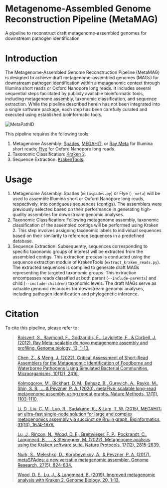 # Metagenome-Assembled Genome Reconstruction Pipeline (MetaMAG)
A pipeline to reconstruct draft metagenome-assembled genomes for downstream pathogen identification

# Introduction
The Metagenome-Assembled Genome Reconstruction Pipeline (MetaMAG) is designed to achieve draft metagenome-assembled genomes (MAGs) for downstream pathogen identification within a metagenomic context through Illumina short reads or Oxford Nanopore long reads. It includes several sequential steps facilitated by publicly available bioinformatic tools, including metagenome assembly, taxonomic classification, and sequence extraction. While the pipeline described herein has not been integrated into a single software package, each step has been carefully curated and executed using established bioinformatic tools. 

![MetaPathID](https://github.com/jackchen129/Metagenomic-pathogen-identification-pipeline/assets/49889016/6a526218-2a03-49a0-bbf1-3d17a0f1f89e)

This pipeline requires the following tools: 
1. Metagenome Assembly: [Spades](https://github.com/ablab/spades), [MEGAHIT](https://github.com/voutcn/megahit), or [Ray Meta](https://github.com/sebhtml/ray) for Illumina short reads; [Flye](https://github.com/fenderglass/Flye) for Oxford Nanopore long reads.
2. Taxonomic Classification: [Kraken 2](https://github.com/DerrickWood/kraken2).
3. Sequence Extraction: [KrakenTools](https://github.com/jenniferlu717/KrakenTools).

# Usage
1. Metagenome Assembly: Spades (`metaspades.py`) or Flye (`--meta`) will be used to assemble Illumina short or Oxford Nanopore long reads, respectively, into contiguous sequences (contigs). The assemblers were previously selected based on their performance in generating high-quality assemblies for downstream genomic analyses.
2. Taxonomic Classification: Following metagenome assembly, taxonomic classification of the assembled contigs will be performed using Kraken 2. This step involves assigning taxonomic labels to individual sequences based on their similarity to reference sequences in a predefined database.
3. Sequence Extraction: Subsequently, sequences corresponding to specific taxonomic groups of interest will be extracted from the assembled contigs. This extraction process is conducted using the sequence extraction module of KrakenTools (`extract_kraken_reads.py`). The extracted sequences is compiled to generate draft MAGs representing the targeted taxonomic groups. This extraction encompasses reads classified at both parent (`--include-parents`) and child (`--include-children`) taxonomic levels. The draft MAGs serve as valuable genomic resources for downstream genomic analyses, including pathogen identification and phylogenetic inference.

# Citation
To cite this pipeline, please refer to: 

>[Boisvert, S., Raymond, F., Godzaridis, É., Laviolette, F., & Corbeil, J. (2012). Ray Meta: scalable de novo metagenome assembly and profiling. Genome biology, 13, 1-13.](https://link.springer.com/article/10.1186/gb-2012-13-12-r122)
>
>[Chen, Z., & Meng, J. (2022). Critical Assessment of Short-Read Assemblers for the Metagenomic Identification of Foodborne and Waterborne Pathogens Using Simulated Bacterial Communities. Microorganisms, 10(12), 2416.](https://www.mdpi.com/2076-2607/10/12/2416)
>
>[Kolmogorov, M., Bickhart, D. M., Behsaz, B., Gurevich, A., Rayko, M., Shin, S. B., ... & Pevzner, P. A. (2020). metaFlye: scalable long-read metagenome assembly using repeat graphs. Nature Methods, 17(11), 1103-1110.](https://www.nature.com/articles/s41592-020-00971-x)
>
>[Li, D., Liu, C. M., Luo, R., Sadakane, K., & Lam, T. W. (2015). MEGAHIT: an ultra-fast single-node solution for large and complex metagenomics assembly via succinct de Bruijn graph. Bioinformatics, 31(10), 1674-1676.](https://academic.oup.com/bioinformatics/article/31/10/1674/177884)
>
>[Lu, J., Rincon, N., Wood, D. E., Breitwieser, F. P., Pockrandt, C., Langmead, B., ... & Steinegger, M. (2022). Metagenome analysis using the Kraken software suite. Nature Protocols, 17(12), 2815-2839.](https://www.nature.com/articles/s41596-022-00738-y)
>
>[Nurk, S., Meleshko, D., Korobeynikov, A., & Pevzner, P. A. (2017). metaSPAdes: a new versatile metagenomic assembler. Genome Research, 27(5), 824-834.](https://genome.cshlp.org/content/27/5/824)
>
>[Wood, D. E., Lu, J., & Langmead, B. (2019). Improved metagenomic analysis with Kraken 2. Genome Biology, 20, 1-13.](https://link.springer.com/article/10.1186/s13059-019-1891-0)
